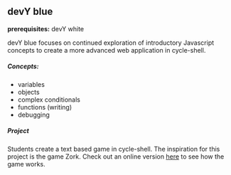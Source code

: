 ## devY blue

**prerequisites:** devY white

devY blue focuses on continued exploration of introductory Javascript concepts to create a more advanced web application in cycle-shell.

##### Concepts:
- variables
- objects
- complex conditionals
- functions (writing)
- debugging

##### Project
Students create a text based game in cycle-shell. The inspiration for this project is the game Zork. Check out an online version [here](http://iplayif.com/?story=http%3A%2F%2Fwww.ifarchive.org%2Fif-archive%2Fgames%2Fzcode%2Fzdungeon.z5) to see how the game works.
